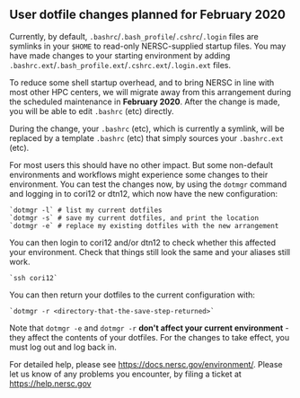 ## User dotfile changes planned for February 2020

Currently, by default, `.bashrc`/`.bash_profile`/`.cshrc`/`.login` files are symlinks
in your `$HOME` to read-only NERSC-supplied startup files. You may have made changes to 
your starting environment by adding `.bashrc.ext`/`.bash_profile.ext`/`.cshrc.ext`/`.login.ext` 
files.

To reduce some shell startup overhead, and to bring NERSC in line with most other 
HPC centers, we will migrate away from this arrangement during the scheduled 
maintenance in **February 2020**. After the change is made, you will be able to edit
`.bashrc` (etc) directly.

During the change, your `.bashrc` (etc), which is currently a symlink, will be 
replaced by a template `.bashrc` (etc) that simply sources your `.bashrc.ext` (etc).

For most users this should have no other impact. But some non-default environments
and workflows might experience some changes to their environment. You can test the 
changes now, by using the `dotmgr` command and logging in to cori12 or dtn12, which 
now have the new configuration:

    `dotmgr -l` # list my current dotfiles
    `dotmgr -s` # save my current dotfiles, and print the location
    `dotmgr -e` # replace my existing dotfiles with the new arrangement

You can then login to cori12 and/or dtn12 to check whether this affected your 
environment. Check that things still look the same and your aliases still work.

    `ssh cori12`

You can then return your dotfiles to the current configuration with:

    `dotmgr -r <directory-that-the-save-step-returned>`

Note that `dotmgr -e` and `dotmgr -r` **don't affect your current environment** - they 
affect the contents of your dotfiles. For the changes to take effect, you must log out 
and log back in.

For detailed help, please see <https://docs.nersc.gov/environment/>.
Please let us know of any problems you encounter, by filing a ticket at 
<https://help.nersc.gov>

